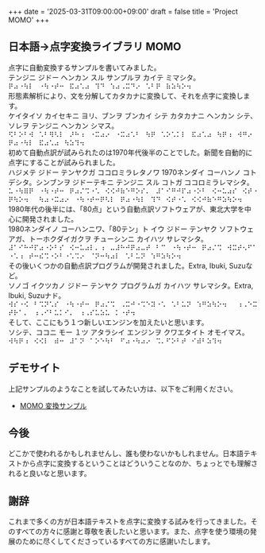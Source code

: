 +++
date = '2025-03-31T09:00:00+09:00'
draft = false
title = 'Project MOMO'
+++

## 日本語→点字変換ライブラリ MOMO

点字に自動変換するサンプルを書いてみました。  
テンジニ ジドー ヘンカン スル サンプルヲ カイテ ミマシタ。  
⠟⠴⠐⠳⠇⠀⠐⠳⠐⠞⠒⠀⠯⠴⠡⠴⠀⠹⠙⠀⠱⠴⠠⠭⠙⠔⠀⠡⠃⠟⠀⠷⠵⠳⠕⠲⠀⠀  
形態素解析により、文を分解してカタカナに変換して、それを点字に変換します。  
ケイタイソ カイセキニ ヨリ、ブンヲ ブンカイ シテ カタカナニ ヘンカン シテ、ソレヲ テンジニ ヘンカン シマス。  
⠫⠃⠕⠃⠺⠀⠡⠃⠻⠣⠇⠀⠜⠓⠰⠀⠐⠭⠴⠔⠀⠐⠭⠴⠡⠃⠀⠳⠟⠀⠡⠕⠡⠅⠇⠀⠯⠴⠡⠴⠀⠳⠟⠰⠀⠺⠛⠔⠀⠟⠴⠐⠳⠇⠀⠯⠴⠡⠴⠀⠳⠵⠹⠲⠀⠀  
初めて自動点訳が試みられたのは1970年代後半のことでした。新聞を自動的に点字にすることが試みられました。  
ハジメテ ジドー テンヤクガ ココロミラレタノワ 1970ネンダイ コーハンノ コトデシタ。シンブンヲ ジドーテキニ テンジニ スル コトガ ココロミラレマシタ。  
⠥⠐⠳⠿⠟⠀⠐⠳⠐⠞⠒⠀⠟⠴⠌⠩⠐⠡⠀⠪⠪⠚⠷⠑⠛⠕⠎⠄⠀⠼⠁⠊⠛⠚⠏⠴⠐⠕⠃⠀⠪⠒⠥⠴⠎⠀⠪⠞⠐⠟⠳⠕⠲⠀⠀⠳⠴⠐⠭⠴⠔⠀⠐⠳⠐⠞⠒⠟⠣⠇⠀⠟⠴⠐⠳⠇⠀⠹⠙⠀⠪⠞⠐⠡⠀⠪⠪⠚⠷⠑⠛⠵⠳⠕⠲⠀⠀  
1980年代の後半には、「80点」という自動点訳ソフトウェアが、東北大学を中心に開発されました。  
1980ネンダイノ コーハンニワ、「80テン」ト イウ ジドー テンヤク ソフトウェアガ、トーホクダイガクヲ チューシンニ カイハツ サレマシタ。  
⠼⠁⠊⠓⠚⠏⠴⠐⠕⠃⠎⠀⠪⠒⠥⠴⠇⠄⠰⠀⠤⠼⠓⠚⠟⠴⠤⠞⠀⠃⠉⠀⠐⠳⠐⠞⠒⠀⠟⠴⠌⠩⠀⠺⠭⠞⠢⠋⠁⠐⠡⠰⠀⠞⠒⠮⠩⠐⠕⠃⠐⠡⠩⠔⠀⠈⠝⠒⠳⠴⠇⠀⠡⠃⠥⠝⠀⠱⠛⠵⠳⠕⠲⠀⠀  
その後いくつかの自動点訳プログラムが開発されました。Extra, Ibuki, Suzuなど。  
ソノゴ イクツカノ ジドー テンヤク プログラムガ カイハツ サレマシタ。Extra, Ibuki, Suzuナド。  
⠺⠎⠐⠪⠀⠃⠩⠝⠡⠎⠀⠐⠳⠐⠞⠒⠀⠟⠴⠌⠩⠀⠠⠭⠚⠐⠩⠑⠽⠐⠡⠀⠡⠃⠥⠝⠀⠱⠛⠵⠳⠕⠲⠀⠀⠰⠠⠑⠭⠞⠗⠁⠄⠀⠰⠠⠊⠃⠥⠅⠊⠄⠀⠰⠠⠎⠥⠵⠥⠀⠅⠐⠞⠲⠀⠀  
そして、ここにもう１つ新しいエンジンを加えたいと思います。  
ソシテ、ココニ モー １ツ アタラシイ エンジンヲ クワエタイト オモイマス。  
⠺⠳⠟⠰⠀⠪⠪⠇⠀⠾⠒⠀⠼⠁⠝⠀⠁⠕⠑⠳⠃⠀⠋⠴⠐⠳⠴⠔⠀⠩⠄⠋⠕⠃⠞⠀⠊⠾⠃⠵⠹⠲⠀⠀

## デモサイト

上記サンプルのようなことを試してみたい方は、以下をご利用ください。

* [MOMO 変換サンプル]()

## 今後

どこかで使われるかもしれませんし、誰も使わないかもしれません。日本語テキストから点字に変換するということはどういうことなのか、ちょっとでも理解されると良いなと思います。

## 謝辞

これまで多くの方が日本語テキストを点字に変換する試みを行ってきました。そのすべての方々に感謝と尊敬を表したいと思います。また、点字を使う環境の発展のために尽くしてくださっているすべての方に感謝いたします。
